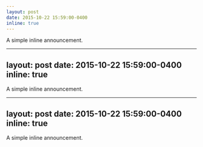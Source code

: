 ```yaml
---
layout: post
date: 2015-10-22 15:59:00-0400
inline: true
---
```


A simple inline announcement.

---
layout: post
date: 2015-10-22 15:59:00-0400
inline: true
---

A simple inline announcement.


---
layout: post
date: 2015-10-22 15:59:00-0400
inline: true
---

A simple inline announcement.
